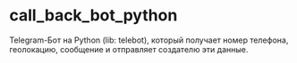 # call_back_bot_python
Telegram-Бот на Python (lib: telebot), который получает номер телефона, геолокацию, сообщение и отправляет создателю эти данные.
